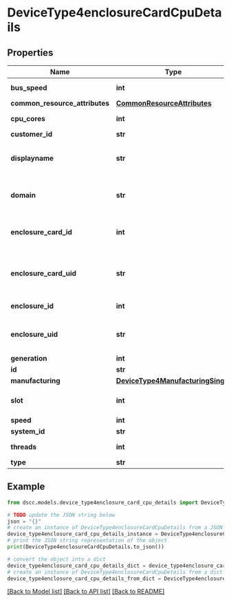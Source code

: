 # DeviceType4enclosureCardCpuDetails


## Properties

Name | Type | Description | Notes
------------ | ------------- | ------------- | -------------
**bus_speed** | **int** | Speed of the cpu bus | [optional] 
**common_resource_attributes** | [**CommonResourceAttributes**](CommonResourceAttributes.md) |  | [optional] 
**cpu_cores** | **int** | Number of Cpu Cores | [optional] 
**customer_id** | **str** | customerId | [optional] 
**displayname** | **str** | Name to be used for display purposes | [optional] 
**domain** | **str** | Domain that the resource belongs to | [optional] 
**enclosure_card_id** | **int** | Numeric value for enclosure card | [optional] 
**enclosure_card_uid** | **str** | Unique Identifier of the enclosure card. | [optional] 
**enclosure_id** | **int** | ID of the enclosure | [optional] 
**enclosure_uid** | **str** | Unique Identifier of the enclosure. | [optional] 
**generation** | **int** | generation | [optional] 
**id** | **str** | id | [optional] 
**manufacturing** | [**DeviceType4ManufacturingSingle**](DeviceType4ManufacturingSingle.md) |  | [optional] 
**slot** | **int** | Enclosure card CPU slot number | [optional] 
**speed** | **int** | speed | [optional] 
**system_id** | **str** | systemId | [optional] 
**threads** | **int** | Number of threads | [optional] 
**type** | **str** | type | [optional] 

## Example

```python
from dscc.models.device_type4enclosure_card_cpu_details import DeviceType4enclosureCardCpuDetails

# TODO update the JSON string below
json = "{}"
# create an instance of DeviceType4enclosureCardCpuDetails from a JSON string
device_type4enclosure_card_cpu_details_instance = DeviceType4enclosureCardCpuDetails.from_json(json)
# print the JSON string representation of the object
print(DeviceType4enclosureCardCpuDetails.to_json())

# convert the object into a dict
device_type4enclosure_card_cpu_details_dict = device_type4enclosure_card_cpu_details_instance.to_dict()
# create an instance of DeviceType4enclosureCardCpuDetails from a dict
device_type4enclosure_card_cpu_details_from_dict = DeviceType4enclosureCardCpuDetails.from_dict(device_type4enclosure_card_cpu_details_dict)
```
[[Back to Model list]](../README.md#documentation-for-models) [[Back to API list]](../README.md#documentation-for-api-endpoints) [[Back to README]](../README.md)


